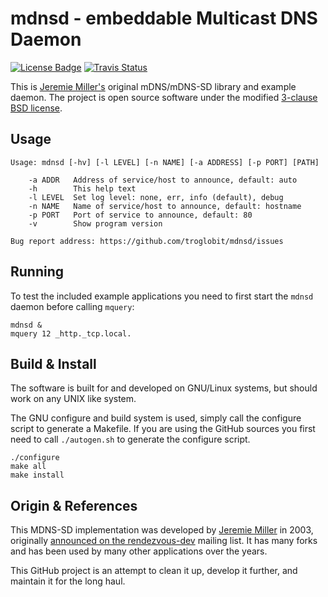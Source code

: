 mdnsd - embeddable Multicast DNS Daemon
=======================================
[![License Badge][]][License] [![Travis Status][]][Travis]

This is [Jeremie Miller's][jeremie] original mDNS/mDNS-SD library and
example daemon.  The project is open source software under the modified
[3-clause BSD license][License].


Usage
-----

```
Usage: mdnsd [-hv] [-l LEVEL] [-n NAME] [-a ADDRESS] [-p PORT] [PATH]

    -a ADDR   Address of service/host to announce, default: auto
    -h        This help text
    -l LEVEL  Set log level: none, err, info (default), debug
    -n NAME   Name of service/host to announce, default: hostname
    -p PORT   Port of service to announce, default: 80
    -v        Show program version

Bug report address: https://github.com/troglobit/mdnsd/issues
```

Running
-------

To test the included example applications you need to first start the
`mdnsd` daemon before calling `mquery`:

    mdnsd &
    mquery 12 _http._tcp.local.


Build & Install
---------------

The software is built for and developed on GNU/Linux systems, but should
work on any UNIX like system.

The GNU configure and build system is used, simply call the configure
script to generate a Makefile.  If you are using the GitHub sources you
first need to call `./autogen.sh` to generate the configure script.

    ./configure
    make all
    make install


Origin & References
-------------------

This MDNS-SD implementation was developed by [Jeremie Miller][jeremie]
in 2003, originally [announced on the rendezvous-dev][announced] mailing
list.  It has many forks and has been used by many other applications
over the years.

This GitHub project is an attempt to clean it up, develop it further,
and maintain it for the long haul.


[jeremie]:       https://github.com/quartzjer
[announced]:     http://lists.apple.com/archives/rendezvous-dev/2003/Feb/msg00062.html
[License]:       https://en.wikipedia.org/wiki/BSD_licenses
[License Badge]: https://img.shields.io/badge/License-BSD%203--Clause-blue.svg
[Travis]:        https://travis-ci.org/troglobit/mdnsd
[Travis Status]: https://travis-ci.org/troglobit/mdnsd.png?branch=master
